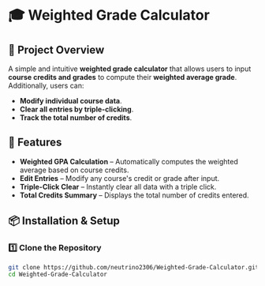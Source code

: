 ﻿# 🎓 Weighted Grade Calculator

## 📌 Project Overview  
A simple and intuitive **weighted grade calculator** that allows users to input **course credits and grades** to compute their **weighted average grade**.  
Additionally, users can:
- **Modify individual course data**.
- **Clear all entries by triple-clicking**.
- **Track the total number of credits**.

## 🚀 Features  
-  **Weighted GPA Calculation** – Automatically computes the weighted average based on course credits.  
-  **Edit Entries** – Modify any course's credit or grade after input.  
-  **Triple-Click Clear** – Instantly clear all data with a triple click.  
-  **Total Credits Summary** – Displays the total number of credits entered.  

## 📦 Installation & Setup  

### 1️⃣ Clone the Repository  
```bash
git clone https://github.com/neutrino2306/Weighted-Grade-Calculator.git
cd Weighted-Grade-Calculator
```
